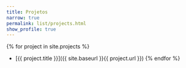 ```yaml
---
title: Projetos
narrow: true
permalink: list/projects.html
show_profile: true
---
```


{% for project in site.projects %}
- [{{ project.title }}]({{ site.baseurl }}{{ project.url }})
{% endfor %}
